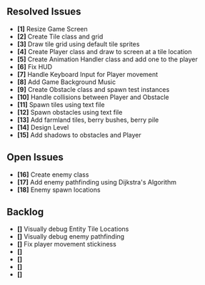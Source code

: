 ## Resolved Issues ##

- **[1]** Resize Game Screen
- **[2]** Create Tile class and grid
- **[3]** Draw tile grid using default tile sprites
- **[4]** Create Player class and draw to screen at a tile location
- **[5]** Create Animation Handler class and add one to the player
- **[6]** Fix HUD
- **[7]** Handle Keyboard Input for Player movement
- **[8]** Add Game Background Music
- **[9]** Create Obstacle class and spawn test instances
- **[10]** Handle collisions between Player and Obstacle
- **[11]** Spawn tiles using text file
- **[12]** Spawn obstacles using text file
- **[13]** Add farmland tiles, berry bushes, berry pile
- **[14]** Design Level
- **[15]** Add shadows to obstacles and Player

## Open Issues ##

- **[16]** Create enemy class
- **[17]** Add enemy pathfinding using Dijkstra's Algorithm
- **[18]** Enemy spawn locations

## Backlog ##

- **[]** Visually debug Entity Tile Locations
- **[]** Visually debug enemy pathfinding
- **[]** Fix player movement stickiness
- **[]** 
- **[]** 
- **[]** 
- **[]** 
